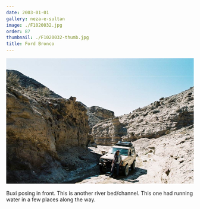 ```yaml
---
date: 2003-01-01
gallery: neza-e-sultan
image: ./F1020032.jpg
order: 87
thumbnail: ./F1020032-thumb.jpg
title: Ford Bronco
---
```


![Ford Bronco](./F1020032.jpg)

Buxi posing in front. This is another river bed/channel. This one had running water in a few places along the way.